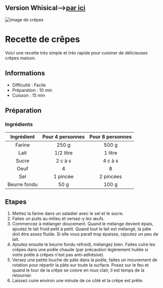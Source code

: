 
## Version Whisical-->[par ici](https://whimsical.com/recette-crepes-A8o9xWNK44mHw59tC7URJx)

![image de crêpes](https://assets.afcdn.com/recipe/20211122/124598_w1000h667c1cx3176cy2107cxt1161cyt477cxb5347cyb3565.webp 'hum des crêpes')

# Recette de crêpes

Voici une recette très simple et très rapide pour cuisiner de délicieuses crêpes maison.

## Informations

* Difficulté : Facile
* Préparation : 10 min
* Cuisson : 15 min

## Préparation

### Ingrédients

|Ingrédient  |Pour 4 personnes|Pour 8 personnes|
|:----------:|:--------------:|:--------------:|
|Farine      |250 g           |500 g           |
|Lait        |1/2 litre       |1 litre         |
|Sucre       |2 c à s         |4 c à s         |
|Oeuf        |4               |8               |
|Sel         |1 pincée        |2 pincées       |
|Beurre fondu|50 g            |100 g           |

## Etapes

1. Mettez la farine dans un saladier avec le sel et le sucre.
2. Faites un puits au milieu et versez-y les œufs.
3. Commencez à mélanger doucement. Quand le mélange devient épais, ajoutez le lait froid petit à petit.
Quand tout le lait est mélangé, la pâte doit être assez fluide. Si elle vous paraît trop épaisse, rajoutez un peu de lait. 
4. Ajoutez ensuite le beurre fondu refroidi, mélangez bien.
Faites cuire les crêpes dans une poêle chaude (par précaution légèrement huilée si votre poêle à crêpes n'est pas anti-adhésive). 
5. Versez une petite louche de pâte dans la poêle, faites un mouvement de rotation pour répartir la pâte sur toute la surface. Posez sur le feu et quand le tour de la crêpe se colore en roux clair, il est temps de la retourner.
6. Laissez cuire environ une minute de ce côté et la crêpe est prête.

